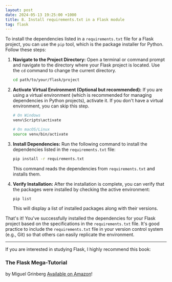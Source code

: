 ```yaml
---
layout: post
date: 2024-05-13 19:25:00 +1000
title: 8. Install requirements.txt in a Flask module
tag: flask
---
```


To install the dependencies listed in a `requirements.txt` file for a Flask project, you can use the `pip` tool, which is the package installer for Python. Follow these steps:

1. **Navigate to the Project Directory:**
   Open a terminal or command prompt and navigate to the directory where your Flask project is located. Use the `cd` command to change the current directory.

   ```bash
   cd path/to/your/flask/project
   ```

2. **Activate Virtual Environment (Optional but recommended):**
   If you are using a virtual environment (which is recommended for managing dependencies in Python projects), activate it. If you don't have a virtual environment, you can skip this step.

   ```bash
   # On Windows
   venv\Scripts\activate

   # On macOS/Linux
   source venv/bin/activate
   ```

3. **Install Dependencies:**
   Run the following command to install the dependencies listed in the `requirements.txt` file:

   ```bash
   pip install -r requirements.txt
   ```

   This command reads the dependencies from `requirements.txt` and installs them.

4. **Verify Installation:**
   After the installation is complete, you can verify that the packages were installed by checking the active environment:

   ```bash
   pip list
   ```

   This will display a list of installed packages along with their versions.

That's it! You've successfully installed the dependencies for your Flask project based on the specifications in the `requirements.txt` file. 
It's good practice to include the `requirements.txt` file in your version control system (e.g., Git) so that others can easily replicate the environment.

---

If you are interested in studying Flask, I highly recommend this book: 
### The Flask Mega-Tutorial
by Miguel Grinberg
[Available on Amazon](https://amzn.to/3WyUd8D)!

